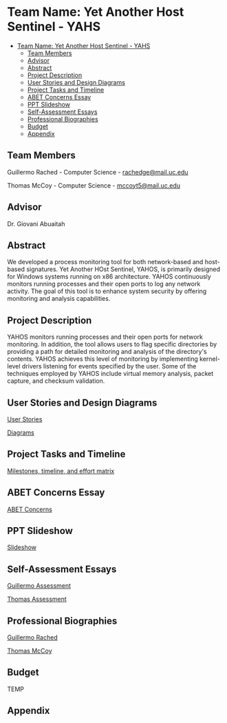 # Team Name: Yet Another Host Sentinel - YAHS

- [Team Name: Yet Another Host Sentinel - YAHS](#team-name-yet-another-host-sentinel---yahs)
  - [Team Members](#team-members)
  - [Advisor](#advisor)
  - [Abstract](#abstract)
  - [Project Description](#project-description)
  - [User Stories and Design Diagrams](#user-stories-and-design-diagrams)
  - [Project Tasks and Timeline](#project-tasks-and-timeline)
  - [ABET Concerns Essay](#abet-concerns-essay)
  - [PPT Slideshow](#ppt-slideshow)
  - [Self-Assessment Essays](#self-assessment-essays)
  - [Professional Biographies](#professional-biographies)
  - [Budget](#budget)
  - [Appendix](#appendix)


## Team Members

Guillermo Rached - Computer Science - rachedge@mail.uc.edu

Thomas McCoy - Computer Science - mccoyt5@mail.uc.edu

## Advisor
Dr. Giovani Abuaitah

## Abstract

We developed a process monitoring tool for both network-based and host-based signatures. Yet Another HOst Sentinel, YAHOS, is primarily designed for Windows systems running on x86 architecture. YAHOS continuously monitors running processes and their open ports to log any network activity. The goal of this tool is to enhance system security by offering monitoring and analysis capabilities.

## Project Description

YAHOS monitors running processes and their open ports for network monitoring. In addition, the tool allows users to flag specific directories by providing a path for detailed monitoring and analysis of the directory's contents. YAHOS achieves this level of monitoring by implementing kernel-level drivers listening for events specified by the user. Some of the techniques employed by YAHOS include virtual memory analysis, packet capture, and checksum validation.

## User Stories and Design Diagrams

[User Stories](./User_Stories.md)

[Diagrams](./Design_Diagrams/README.md)

## Project Tasks and Timeline
[Milestones, timeline, and effort matrix](./Milestones,%20Timeline,%20and%20Effort%20Matrix.pdf)

## ABET Concerns Essay
[ABET Concerns](./Project_Constraints_Essay.pdf)

## PPT Slideshow
[Slideshow](./Fall_Design_Presentation.pptx)

## Self-Assessment Essays
[Guillermo Assessment](./Guillermo_Rached_Homework_Essays/capstone_assessment.pdf)

[Thomas Assessment](./Thomas_McCoy_Homework_Essays/Thomas_McCoy_Individual_Capstone_Assessment.pdf)

## Professional Biographies
[Guillermo Rached](./Guillermo_Rached_Homework_Essays/Guillermo_Rached_Professional_Biography.md)

[Thomas McCoy](./Thomas_McCoy_Homework_Essays/Thomas_McCoy_Professional_Biography.md)

## Budget
TEMP

## Appendix